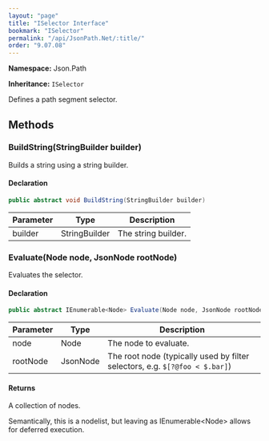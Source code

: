 ```yaml
---
layout: "page"
title: "ISelector Interface"
bookmark: "ISelector"
permalink: "/api/JsonPath.Net/:title/"
order: "9.07.08"
---
```

**Namespace:** Json.Path

**Inheritance:**
`ISelector`

Defines a path segment selector.

## Methods

### BuildString(StringBuilder builder)

Builds a string using a string builder.

#### Declaration

```c#
public abstract void BuildString(StringBuilder builder)
```
| Parameter | Type | Description |
|---|---|---|
| builder | StringBuilder | The string builder. |

### Evaluate(Node node, JsonNode rootNode)

Evaluates the selector.

#### Declaration

```c#
public abstract IEnumerable<Node> Evaluate(Node node, JsonNode rootNode)
```
| Parameter | Type | Description |
|---|---|---|
| node | Node | The node to evaluate. |
| rootNode | JsonNode | The root node (typically used by filter selectors, e.g. `$[?@foo < $.bar]`) |

#### Returns

A collection of nodes.
            
Semantically, this is a nodelist, but leaving as IEnumerable&lt;Node&gt; allows for deferred execution.

